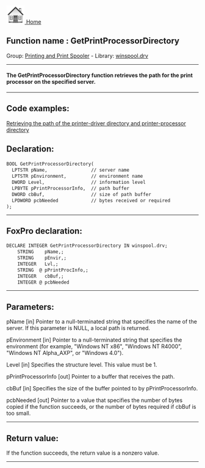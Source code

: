 [<img src="../../images/home.png"> Home ](https://github.com/VFPX/Win32API)  

## Function name : GetPrintProcessorDirectory
Group: [Printing and Print Spooler](../../functions_group.md#Printing_and_Print_Spooler)  -  Library: [winspool.drv](../../../libraries.md#winspool.drv)  
***  


#### The GetPrintProcessorDirectory function retrieves the path for the print processor on the specified server. 
***  


## Code examples:
[Retrieving the path of the printer-driver directory and printer-processor directory](../../samples/sample_359.md)  

## Declaration:
```foxpro  
BOOL GetPrintProcessorDirectory(
  LPTSTR pName,                // server name
  LPTSTR pEnvironment,         // environment name
  DWORD Level,                 // information level
  LPBYTE pPrintProcessorInfo,  // path buffer
  DWORD cbBuf,                 // size of path buffer
  LPDWORD pcbNeeded            // bytes received or required
);  
```  
***  


## FoxPro declaration:
```foxpro  
DECLARE INTEGER GetPrintProcessorDirectory IN winspool.drv;
	STRING    pName,;
	STRING    pEnvir,;
	INTEGER   Lvl,;
	STRING  @ pPrintProcInfo,;
	INTEGER   cbBuf,;
	INTEGER @ pcbNeeded  
```  
***  


## Parameters:
pName 
[in] Pointer to a null-terminated string that specifies the name of the server. If this parameter is NULL, a local path is returned.

pEnvironment 
[in] Pointer to a null-terminated string that specifies the environment (for example, "Windows NT x86", "Windows NT R4000", "Windows NT Alpha_AXP", or "Windows 4.0").

Level 
[in] Specifies the structure level. This value must be 1. 

pPrintProcessorInfo 
[out] Pointer to a buffer that receives the path.

cbBuf 
[in] Specifies the size of the buffer pointed to by pPrintProcessorInfo. 

pcbNeeded 
[out] Pointer to a value that specifies the number of bytes copied if the function succeeds, or the number of bytes required if cbBuf is too small.   
***  


## Return value:
If the function succeeds, the return value is a nonzero value.  
***  

